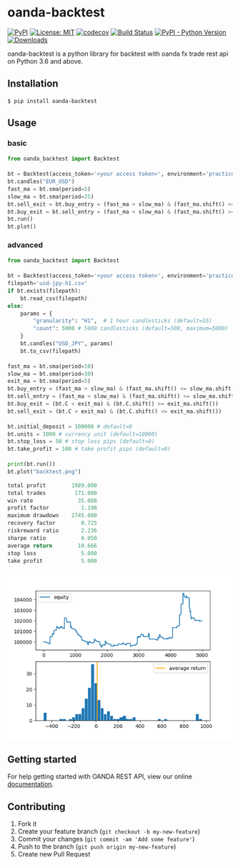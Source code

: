 # oanda-backtest

[![PyPI](https://img.shields.io/pypi/v/oanda-backtest)](https://pypi.org/project/oanda-backtest/)
[![License: MIT](https://img.shields.io/badge/License-MIT-yellow.svg)](https://opensource.org/licenses/MIT)
[![codecov](https://codecov.io/gh/10mohi6/oanda-backtest-python/branch/master/graph/badge.svg)](https://codecov.io/gh/10mohi6/oanda-backtest-python)
[![Build Status](https://travis-ci.com/10mohi6/oanda-backtest-python.svg?branch=master)](https://travis-ci.com/10mohi6/oanda-backtest-python)
[![PyPI - Python Version](https://img.shields.io/pypi/pyversions/oanda-backtest)](https://pypi.org/project/oanda-backtest/)
[![Downloads](https://pepy.tech/badge/oanda-backtest)](https://pepy.tech/project/oanda-backtest)

oanda-backtest is a python library for backtest with oanda fx trade rest api on Python 3.6 and above.


## Installation

    $ pip install oanda-backtest

## Usage

### basic
```python
from oanda_backtest import Backtest

bt = Backtest(access_token='<your access token>', environment='practice')
bt.candles("EUR_USD")
fast_ma = bt.sma(period=5)
slow_ma = bt.sma(period=25)
bt.sell_exit = bt.buy_entry = (fast_ma > slow_ma) & (fast_ma.shift() <= slow_ma.shift())
bt.buy_exit = bt.sell_entry = (fast_ma < slow_ma) & (fast_ma.shift() >= slow_ma.shift())
bt.run()
bt.plot()
```

### advanced
```python
from oanda_backtest import Backtest

bt = Backtest(access_token='<your access token>', environment='practice')
filepath='usd-jpy-h1.csv'
if bt.exists(filepath):
    bt.read_csv(filepath)
else:
    params = {
        "granularity": "H1",  # 1 hour candlesticks (default=S5)
        "count": 5000 # 5000 candlesticks (default=500, maximum=5000)
    }
    bt.candles("USD_JPY", params)
    bt.to_csv(filepath)

fast_ma = bt.sma(period=10)
slow_ma = bt.sma(period=30)
exit_ma = bt.sma(period=5)
bt.buy_entry = (fast_ma > slow_ma) & (fast_ma.shift() <= slow_ma.shift())
bt.sell_entry = (fast_ma < slow_ma) & (fast_ma.shift() >= slow_ma.shift())
bt.buy_exit = (bt.C < exit_ma) & (bt.C.shift() >= exit_ma.shift())
bt.sell_exit = (bt.C > exit_ma) & (bt.C.shift() <= exit_ma.shift())

bt.initial_deposit = 100000 # default=0
bt.units = 1000 # currency unit (default=10000)
bt.stop_loss = 50 # stop loss pips (default=0)
bt.take_profit = 100 # take profit pips (default=0)

print(bt.run())
bt.plot("backtest.png")

```

```python
total profit        1989.000
total trades         171.000
win rate              35.088
profit factor          1.198
maximum drawdown    2745.000
recovery factor        0.725
riskreward ratio       2.236
sharpe ratio           0.050
average return        10.666
stop loss              5.000
take profit            5.000
```
![advanced.png](https://raw.githubusercontent.com/10mohi6/oanda-backtest-python/master/tests/advanced.png)


## Getting started

For help getting started with OANDA REST API, view our online [documentation](https://developer.oanda.com/rest-live-v20/introduction/).


## Contributing

1. Fork it
2. Create your feature branch (`git checkout -b my-new-feature`)
3. Commit your changes (`git commit -am 'Add some feature'`)
4. Push to the branch (`git push origin my-new-feature`)
5. Create new Pull Request